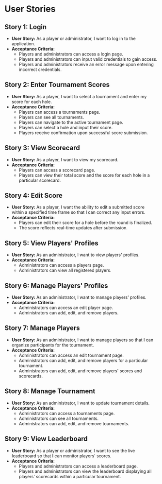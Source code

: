 # User Stories

## Story 1: Login

- **User Story:** As a player or administrator, I want to log in to the application.
- **Acceptance Criteria:**
    - Players and administrators can access a login page.
    - Players and administrators can input valid credentials to gain access.
    - Players and administrators receive an error message upon entering incorrect credentials.

## Story 2: Enter Tournament Scores

- **User Story:** As a player, I want to select a tournament and enter my score for each hole.
- **Acceptance Criteria:**
    - Players can access a tournaments page.
    - Players can see all tournaments.
    - Players can navigate to the active tournament page.
    - Players can select a hole and input their score.
    - Players receive confirmation upon successful score submission.

## Story 3: View Scorecard

- **User Story:** As a player, I want to view my scorecard.
- **Acceptance Criteria:**
    - Players can access a scorecard page.
    - Players can view their total score and the score for each hole in a particular scorecard.

## Story 4: Edit Score

- **User Story:** As a player, I want the ability to edit a submitted score within a specified time frame so that I can correct any input errors.
- **Acceptance Criteria:**
    - Players can edit their score for a hole before the round is finalized.
    - The score reflects real-time updates after submission.

## Story 5: View Players' Profiles

- **User Story:** As an administrator, I want to view players' profiles.
- **Acceptance Criteria:**
    - Administrators can access a players page.
    - Administrators can view all registered players.

## Story 6: Manage Players' Profiles

- **User Story:** As an administrator, I want to manage players' profiles.
- **Acceptance Criteria:**
    - Administrators can access an edit player page.
    - Administrators can add, edit, and remove players.

## Story 7: Manage Players

- **User Story:** As an administrator, I want to manage players so that I can organize participants for the tournament.
- **Acceptance Criteria:**
    - Administrators can access an edit tournament page.
    - Administrators can add, edit, and remove players for a particular tournament.
    - Administrators can add, edit, and remove players' scores and scorecards.

## Story 8: Manage Tournament

- **User Story:** As an administrator, I want to update tournament details.
- **Acceptance Criteria:**
    - Administrators can access a tournaments page.
    - Administrators can see all tournaments.
    - Administrators can add, edit, and remove tournaments.

## Story 9: View Leaderboard

- **User Story:** As a player or administrator, I want to see the live leaderboard so that I can monitor players' scores.
- **Acceptance Criteria:**
    - Players and administrators can access a leaderboard page.
    - Players and administrators can view the leaderboard displaying all players' scorecards within a particular tournament.